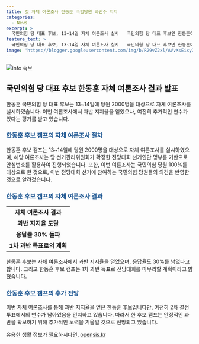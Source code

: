 ```yaml
---
title: 첫 자체 여론조사 한동훈 국힘당원 과반수 지지
categories:
  - News
excerpt: >
  국민의힘 당 대표 후보, 13~14일 자체 여론조사 실시   국민의힘 당 대표 후보인 한동훈이 당원 2000명을 대상으로 한 자체 여론조사에서 과반 지지율을 기록했다. 선거관리위원회 확정 명부와 안심번호를 활용한 이번 조사는 국민의힘 당원 100%를 대상으로 한 첫 여론조사로, 전당대회에서의 중요성을 강조한다. 한동훈 후보는 1차 과반 득표로 전당대회를 마무리하고자 하며, 다만 나경원·원희룡·윤상현 후보들은 역전을 노리고 있다고 한다. 기간 내 안정적인 과반 확보는 아직 미지수로 지적되고 있으며, 한국갤럽의 조사 결과와 비교해 2차 결선투표에서의 변수들이 주목받고 있다.
feature_text: >
  국민의힘 당 대표 후보, 13~14일 자체 여론조사 실시   국민의힘 당 대표 후보인 한동훈이 당원 2000명을 대상으로 한 자체 여론조사에서 과반 지지율을 기록했다. 선거관리위원회 확정 명부와 안심번호를 활용한 이번 조사는 국민의힘 당원 100%를 대상으로 한 첫 여론조사로, 전당대회에서의 중요성을 강조한다. 한동훈 후보는 1차 과반 득표로 전당대회를 마무리하고자 하며, 다만 나경원·원희룡·윤상현 후보들은 역전을 노리고 있다고 한다. 기간 내 안정적인 과반 확보는 아직 미지수로 지적되고 있으며, 한국갤럽의 조사 결과와 비교해 2차 결선투표에서의 변수들이 주목받고 있다.
image: 'https://blogger.googleusercontent.com/img/b/R29vZ2xl/AVvXsEixyZcFfHzMRdzZMjFBmAUKJYCLCGyLL1o632UiGVXcaFdKo_bkvkuCioo0uUKlGfBVcT3P84aROyZIXSBEx3Aw5nCQ3pTgDom1WDC4m8eifvWiAmWEEVb4x6G_l8C0QH225ldMjyaFvpxGEBGNO37VmDTDMHGhJPq73UglMfDca1-0aw/s1600/blogspot.png'
---
```


<p><img src="https://blogger.googleusercontent.com/img/b/R29vZ2xl/AVvXsEixyZcFfHzMRdzZMjFBmAUKJYCLCGyLL1o632UiGVXcaFdKo_bkvkuCioo0uUKlGfBVcT3P84aROyZIXSBEx3Aw5nCQ3pTgDom1WDC4m8eifvWiAmWEEVb4x6G_l8C0QH225ldMjyaFvpxGEBGNO37VmDTDMHGhJPq73UglMfDca1-0aw/s1600/blogspot.png" alt="info 속보" /></p>

<h2 data-ke-size="size26">국민의힘 당 대표 후보 한동훈 자체 여론조사 결과 발표</h2>

<p data-ke-size="size16">한동훈 국민의힘 당 대표 후보는 13~14일에 당원 2000명을 대상으로 자체 여론조사를 실시하였습니다. 이번 여론조사에서 과반 지지율을 얻었으나, 여전히 추가적인 변수가 있다는 평가를 받고 있습니다.</p>

<h3><b><span style="color: #1a5490;">한동훈 후보 캠프의 자체 여론조사 절차</span></b></h3>

<p data-ke-size="size16">한동훈 후보 캠프는 13~14일에 당원 2000명을 대상으로 자체 여론조사를 실시하였으며, 해당 여론조사는 당 선거관리위원회가 확정한 전당대회 선거인단 명부를 기반으로 안심번호를 활용하여 진행되었습니다. 또한, 이번 여론조사는 국민의힘 당원 100%를 대상으로 한 것으로, 이번 전당대회 선거에 참여하는 국민의힘 당원들의 의견을 반영한 것으로 알려졌습니다.</p>

<h3><b><span style="color: #1a5490;">한동훈 후보 캠프의 자체 여론조사 결과</span></b></h3>

<table>
    <tr>
        <td style="text-align: center; height: 17px;"><b>자체 여론조사 결과</b></td>
    </tr>
    <tr>
        <td style="text-align: center; height: 17px;"><b>과반 지지율 도달</b></td>
    </tr>
    <tr>
        <td style="text-align: center; height: 17px;"><b>응답률 30% 돌파</b></td>
    </tr>
    <tr>
        <td style="text-align: center; height: 17px;"><b>1차 과반 득표로의 계획</b></td>
    </tr>
</table>

<p data-ke-size="size16">한동훈 후보는 자체 여론조사에서 과반 지지율을 얻었으며, 응답율도 30%를 넘었다고 합니다. 그리고 한동훈 후보 캠프는 1차 과반 득표로 전당대회를 마무리할 계획이라고 밝혔습니다.</p>

<h3><b><span style="color: #1a5490;">한동훈 후보 캠프의 추가 전망</span></b></h3>

<p data-ke-size="size16">이번 자체 여론조사를 통해 과반 지지율을 얻은 한동훈 후보입니다만, 여전히 2차 결선투표에서의 변수가 남아있음을 인지하고 있습니다. 따라서 한 후보 캠프는 안정적인 과반을 확보하기 위해 추가적인 노력을 기울일 것으로 전망되고 있습니다.</p>
유용한 생활 정보가 필요하시다면, <a href="https://opensis.kr" rel="dofollow">opensis.kr</a>


